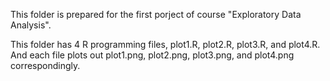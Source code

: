 This folder is prepared for the first porject of course "Exploratory Data Analysis".

This folder has 4 R programming files, plot1.R, plot2.R, plot3.R, and plot4.R. And each file plots out plot1.png, plot2.png, plot3.png, and plot4.png correspondingly.


